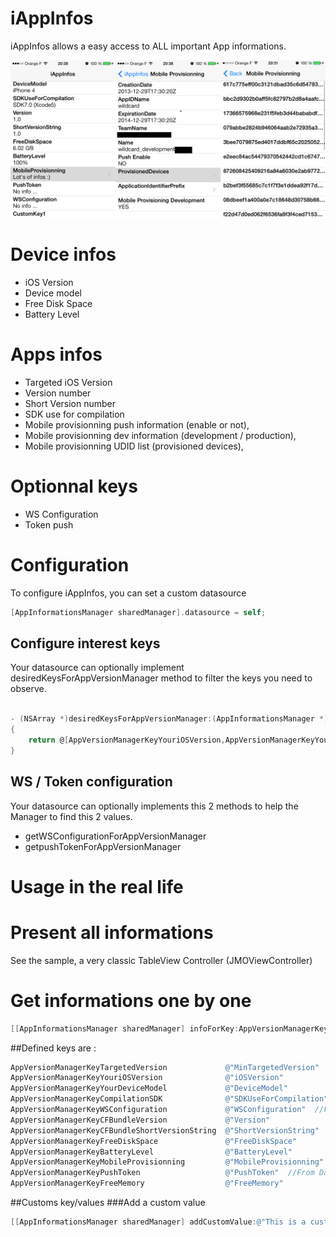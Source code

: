 iAppInfos
=========

iAppInfos allows a easy access to ALL important App informations.  

![Image](demo.png)

# Device infos
*   iOS Version 
*   Device model
*   Free Disk Space
*   Battery Level 

# Apps infos
*   Targeted iOS Version
*   Version number 
*   Short Version number
*   SDK use for compilation
*   Mobile provisionning push information (enable or not),
*   Mobile provisionning dev information (development / production),
*   Mobile provisionning UDID list (provisioned devices),

# Optionnal keys
*   WS Configuration
*   Token push

# Configuration

To configure iAppInfos, you can set a custom datasource
```objective-c
[AppInformationsManager sharedManager].datasource = self;
```

## Configure interest keys

Your datasource can optionally implement desiredKeysForAppVersionManager method to filter the keys you need to observe.

```objective-c

- (NSArray *)desiredKeysForAppVersionManager:(AppInformationsManager *)manager
{
    return @[AppVersionManagerKeyYouriOSVersion,AppVersionManagerKeyYourDeviceModel,AppVersionManagerKeyCompilationSDK, AppVersionManagerKeyCFBundleVersion, AppVersionManagerKeyFreeDiskSpace, AppVersionManagerKeyBatteryLevel, AppVersionManagerKeyFreeMemory, AppVersionManagerKeyMobileProvisionning, AppVersionManagerKeyPushToken,AppVersionManagerKeyWSConfiguration];
}
```
## WS / Token configuration  

Your datasource can optionally implements this 2 methods to help the Manager to find this 2 values.

+ getWSConfigurationForAppVersionManager
+ getpushTokenForAppVersionManager

# Usage in the real life 

# Present all informations

See the sample, a very classic TableView Controller (JMOViewController)

# Get informations one by one

```objective-c
[[AppInformationsManager sharedManager] infoForKey:AppVersionManagerKeyYouriOSVersion];
```

##Defined keys are :
```objective-c
AppVersionManagerKeyTargetedVersion             @"MinTargetedVersion"
AppVersionManagerKeyYouriOSVersion              @"iOSVersion"
AppVersionManagerKeyYourDeviceModel             @"DeviceModel"
AppVersionManagerKeyCompilationSDK              @"SDKUseForCompilation"
AppVersionManagerKeyWSConfiguration             @"WSConfiguration"  //From Datasource
AppVersionManagerKeyCFBundleVersion             @"Version"
AppVersionManagerKeyCFBundleShortVersionString  @"ShortVersionString"
AppVersionManagerKeyFreeDiskSpace               @"FreeDiskSpace"
AppVersionManagerKeyBatteryLevel                @"BatteryLevel"
AppVersionManagerKeyMobileProvisionning         @"MobileProvisionning"
AppVersionManagerKeyPushToken                   @"PushToken"  //From Datasource
AppVersionManagerKeyFreeMemory                  @"FreeMemory"

```
##Customs key/values
###Add a custom value
```objective-c
[[AppInformationsManager sharedManager] addCustomValue:@"This is a custom value" forCustomKey:@"CustomKey1"];
```



